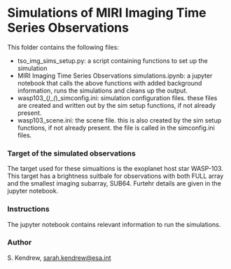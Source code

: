 # Simulations of MIRI Imaging Time Series Observations

This folder contains the following files:

* tso_img_sims_setup.py: a script containing functions to set up the simulation
* MIRI Imaging Time Series Observations simulations.ipynb: a jupyter notebook that calls the above functions with added background information, runs the simulations and cleans up the output.
* wasp103_(*)_(*)_simconfig.ini: simulation configuration files. these files are created and written out by the sim setup functions, if not already present.
* wasp103_scene.ini: the scene file. this is also created by the sim setup functions, if not already present. the file is called in the simconfig.ini files.

### Target of the simulated observations

The target used for these simualtions is the exoplanet host star WASP-103. This target has a brightness suitbale for observations with both FULL array and the smallest imaging subarray, SUB64. Furtehr details are given in the jupyter notebook.

### Instructions

The jupyter notebook contains relevant information to run the simulations. 

### Author

S. Kendrew, sarah.kendrew@esa.int